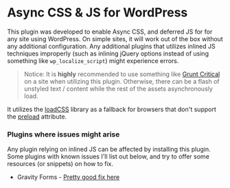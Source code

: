 # Async CSS & JS for WordPress
This plugin was developed to enable Async CSS, and deferred JS for for any site using WordPress. On simple sites, it will work out of the box without any additional configuration. Any additional plugins that utilizes inlined JS techniques improperly (such as inlining jQuery options instead of using something like `wp_localize_script`) might experience errors. 

> Notice: It is **highly** recommended to use something like [Grunt Critical](https://github.com/bezoerb/grunt-critical) on a site when utilizing this plugin. Otherwise, there can be a flash of unstyled text / content while the rest of the assets asynchronously load.

It utilizes the [loadCSS](https://github.com/filamentgroup/loadCSS) library as a fallback for browsers that don't support the [preload](https://caniuse.com/#search=preload) attribute.

### Plugins where issues might arise

Any plugin relying on inlined JS can be affected by installing this plugin. Some plugins with known issues I'll list out below, and try to offer some resources (or snippets) on how to fix.

* Gravity Forms - [Pretty good fix here](https://gist.github.com/eriteric/5d6ca5969a662339c4b3)